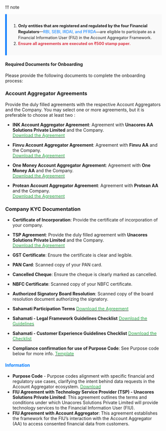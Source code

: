 
!!! note 

<div style="background-color: #f9f9f9; border-left: 5px solid #007bff; padding: 15px; font-size: 0.8rem; line-height: 1.5;"> <ol> <li><strong>Only entities that are registered and regulated by the four Financial Regulators</strong>—<span style="color: #007bff;">RBI, SEBI, IRDAI, and PFRDA</span>—are eligible to participate as a Financial Information User (FIU) in the Account Aggregator Framework.</li> <li><strong style="color: #dc3545;">Ensure all agreements are executed on ₹500 stamp paper.</strong></li> </ol> </div>

#### Required Documents for Onboarding
Please provide the following documents to complete the onboarding process:
### **Account Aggregator Agreements**  
Provide the duly filled agreements with the respective Account Aggregators and the Company. 
You may select one or more agreements, but it is preferable to choose at least two :

- **INK Account Aggregator Agreement**: Agreement with **Unacores AA Solutions Private Limited** and the Company.  
  [<span style="color: #28a745;">Download the Agreement</span>](https://sandbox-fiu-public-docs.s3.ap-south-1.amazonaws.com/FIU-Onboarding-Docs/INKAA+and+FIU+Agreement.docx)
  
- **Finvu Account Aggregator Agreement**: Agreement with **Finvu AA** and the Company.  
  [<span style="color: #28a745;">Download the Agreement</span>](https://sandbox-fiu-public-docs.s3.ap-south-1.amazonaws.com/FIU-Onboarding-Docs/Finvu+AA+-+FIU+Agreement.docx)

- **One Money Account Aggregator Agreement**: Agreement with **One Money AA** and the Company.  
  [<span style="color: #28a745;">Download the Agreement</span>](https://sandbox-fiu-public-docs.s3.ap-south-1.amazonaws.com/FIU-Onboarding-Docs/OneMoney2.docx)

- **Protean Account Aggregator Agreement**: Agreement with **Protean AA** and the Company.  
  [<span style="color: #28a745;">Download the Agreement</span>](https://sandbox-fiu-public-docs.s3.ap-south-1.amazonaws.com/FIU-Onboarding-Docs/Protean2.docx)

### **Company KYC Documentation**  

- **Certificate of Incorporation**: Provide the certificate of incorporation of your company.
- **TSP Agreement**: Provide the duly filled agreement with **Unacores Solutions Private Limited** and the Company.  
  [<span style="color: #28a745;">Download the Agreement</span>](https://sandbox-fiu-public-docs.s3.ap-south-1.amazonaws.com/FIU-Onboarding-Docs/Unaport+Agreement.docx)
- **GST Certificate**: Ensure the certificate is clear and legible.
- **PAN Card**: Scanned copy of your PAN card.
- **Cancelled Cheque**: Ensure the cheque is clearly marked as cancelled.
- **NBFC Certificate**: Scanned copy of your NBFC certificate.
- **Authorized Signatory Board Resolution**: Scanned copy of the board resolution document authorizing the signatory.
- **Sahamati Participation Terms** [<span style="color: #28a745;">Download the Agreement</span>](https://sandbox-fiu-public-docs.s3.ap-south-1.amazonaws.com/FIU-Onboarding-Docs/Participation+Terms+Sahamati.docx)
  
- **Sahamati - Legal Framework Guidelines Checklist**  [<span style="color: #28a745;">Download the Guidelines</span>](https://sandbox-fiu-public-docs.s3.ap-south-1.amazonaws.com/FIU-Onboarding-Docs/Legal+Framework+Guidelines.xlsx)
  
- **Sahamati - Customer Experience Guidelines Checklist**  [<span style="color: #28a745;">Download the Checklist</span>](https://sandbox-fiu-public-docs.s3.ap-south-1.amazonaws.com/FIU-Onboarding-Docs/Customer+Experience+Guidelines.xlsx)
  
- **Compliance confirmation for use of Purpose Code**: See Purpose code below for more info. [<span style="color: #28a745;">Template</span>](https://sandbox-fiu-public-docs.s3.ap-south-1.amazonaws.com/FIU-Onboarding-Docs/Confirmation+of+Purpose+Code.docx)


#### <span style="color: #007bff;">Information</span>
- <strong>Purpose Code</strong> - Purpose codes alignment with specific financial and regulatory use cases, clarifying the intent behind data requests in the Account Aggregator ecosystem. [<span style="color: #28a745;">Download</span>](https://sandbox-fiu-public-docs.s3.ap-south-1.amazonaws.com/FIU-Onboarding-Docs/Purpose+Code+template.xlsx)
- <strong>FIU Agreement with Technology Service Provider (TSP) - Unacores Solutions Private Limited</strong>: This agreement outlines the terms and conditions under which Unacores Solutions Private Limited will provide technology services to the Financial Information User (FIU).
- <strong>FIU Agreement with Account Aggregator</strong>: This agreement establishes the framework for the FIU’s interaction with the Account Aggregator (AA) to access consented financial data from customers.


<!--
## Steps to Onboard

### Step 1: Visit the Website
1. Open your web browser and navigate to our website at [https://www.unaport.ai](https://www.unaport.ai)

### Step 2: Register for an Account
1. Click on the **"Sign In"** button located at the center of the homepage.
2. Fill in the required information, including your email address, and password.
3. Create a strong password for your account.
4. Click on the **"Register"** button to create your account.

### Step 3: Verify Your Email
1. After registering, you will receive a verification email.
2. Open the email and click on the verification link to verify your email address.

### Step 4: Login to Your Account
1. Return to the website and click on the **"Sign In"** button.
2. Enter your email address and password.
3. Click on the **"Login"** button to access your account.

### Step 5: Complete Your Profile
1. Once logged in, navigate to the **"Settings"** -> **“KYC”** section.
2. Fill in all the required KYC fields, including Company, PAN, GST information and contact details.

### Step 6: Upload Required Documents
1. In the **"Upload Documents"** section, you will find an option to upload documents.
2. Click on the **"Upload Documents"** button.
3. Upload the following documents:
      1. **Certificate of Incorporation**: Provide the certificate of incorporation of your company.
      2. **Unaport.ai Agreement**: Provide duly filled agreement with Unacores Solutions Private Limited and the Company. [Download Agreement](https://sandbox-fiu-public-docs.s3.ap-south-1.amazonaws.com/FIU-Onboarding-Docs/Unaport+Agreement.docx)
      3. **Account Aggregator Agreement**: Provide duly filled agreement with Unacores AA Solutions Private Limited and the Company. [Download Agreement](https://sandbox-fiu-public-docs.s3.ap-south-1.amazonaws.com/FIU-Onboarding-Docs/INKAA+and+FIU+Agreement.docx)

4. Provide the below certificates by email at connect@ink-aa.com with your Company Name:
      1. **GST Certificate**: Ensure the certificate is clear and legible.
      2. **PAN Card**: Scanned copy of your PAN card.
      3. **FIU Certification**: Provide a copy of your FIU certification.
      4. **Cancelled Cheque**: Ensure the cheque is clearly marked as cancelled.
      5. **NBFC Certificate**: Scanned copy of your NBFC certificate if applicable.
      6. **Authorized Signatory Board Resolution**: Scanned copy of the board resolution document authorizing the signatory.

### Step 7: Submit for Verification
1. After uploading all the required documents, click on the **"Submit for Verification"** button.
2. Your documents will be reviewed by our team. This process may take a few days.

### Step 8: Confirmation
1. Once your documents have been verified, you will receive a confirmation email.
2. You can now access all the LIVE features and services available to Financial Information Users on our website.

## Support
If you encounter any issues during the onboarding process or need assistance, please contact our support team at **[connect@ink-aa.com](mailto:connect@ink-aa.com)** or **[+91 73048 06127](tel:+917304806127)**.

-->